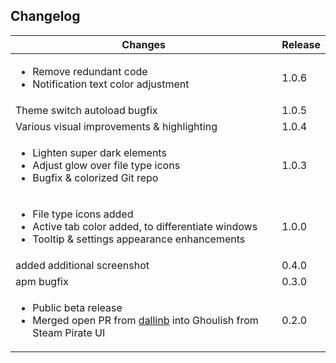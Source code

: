 ## Changelog ##

| Changes | Release |
| -- | -- |
| <ul><li>Remove redundant code</li><li>Notification text color adjustment</ul> | 1.0.6 |
| Theme switch autoload bugfix | 1.0.5 |
| Various visual improvements & highlighting | 1.0.4 |
| <ul><li>Lighten super dark elements</li><li>Adjust glow over file type icons</li><li>Bugfix & colorized Git repo</li></ul> | 1.0.3 |
| <ul><li>File type icons added</li><li>Active tab color added, to differentiate windows</li><li>Tooltip & settings appearance enhancements</li></ul> | 1.0.0 |
| added additional screenshot | 0.4.0 |
| apm bugfix | 0.3.0 |
| <ul><li>Public beta release</li><li>Merged open PR from [dallinb](https://github.com/dallinb) into Ghoulish from Steam Pirate UI</li></ul> | 0.2.0 |
